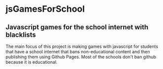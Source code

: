 # jsGamesForSchool
## Javascript games for the school internet with blacklists
The main focus of this project is making games with javascript for students that have a school internet that bans non-educational content and then publishing them using Github Pages. Most of the schools don't ban github because it is educational.
